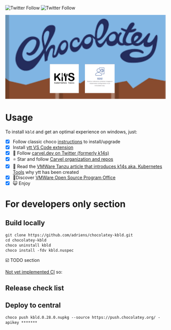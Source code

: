 ![Twitter Follow](https://img.shields.io/twitter/follow/rastadidi?style=social)
![Twitter Follow](https://img.shields.io/twitter/follow/carvel_dev?label=Follow%20Carvel.dev&style=social)

![Project banner](choco-kbld-banner.png)


# Usage

To install `kbld` and get an optimal experience on windows, just:

- [x] Follow classic choco [instructions](https://chocolatey.org/packages/kbld/) to install/upgrade
- [x] Install [ytt VS Code extension](https://marketplace.visualstudio.com/items?itemName=ewrenn.vscode-ytt)
- [x] :newspaper: Follow [carvel.dev on Twitter (formerly k14s)](https://twitter.com/carvel_dev)
- [x] :star: Star and follow [Carvel organization and repos](https://github.com/vmware-tanzu)
- [x] :book: Read the [VMWare Tanzu article that introduces k14s aka. Kubernetes Tools](https://tanzu.vmware.com/content/blog/introducing-k14s-kubernetes-tools-simple-and-composable-tools-for-application-deployment) why ytt has been created
- [x] :rocket:Discover [VMWare Open Source Program Office](http://vmware.github.io/)
- [x] :smiley_cat: Enjoy

# For developers only section

## Build locally

```
git clone https://github.com/adriens/chocolatey-kbld.git
cd chocolatey-kbld
choco uninstall kbld
choco install -fdv kbld.nuspec
```

:ballot_box_with_check: TODO section

[Not yet implemented CI](https://github.com/adriens/chocolatey-kbld/issues/2) so:

## Release check list


## Deploy to central

```
choco push kbld.0.28.0.nupkg --source https://push.chocolatey.org/ -apikey *******
```
